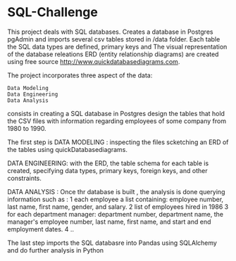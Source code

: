 # SQL-Challenge

This project deals with SQL databases. Creates a database in Postgres pgAdmin and imports several csv tables stored in /data folder. Each table the SQL data types are defined, primary keys and 
The visual representation of the database releations ERD (entity relationship diagrams) are created using free source http://www.quickdatabasediagrams.com.

The project incorporates three aspect of the data: 

    Data Modeling
    Data Engineering
    Data Analysis

consists in creating a SQL database in Postgres design the tables that hold the CSV files with information regarding employees of some company from 1980 to 1990. 

The first step is DATA MODELING : inspecting the files scketching an ERD of the tables using quickDatabasediagrams. 

DATA ENGINEERING: with the ERD, the table schema for each table is created, specifying data types, primary keys, foreign keys, and other constraints.  

DATA ANALYSIS : Once thr database is built , the analysis is done querying information such as : 
    1 each employee a list containing: employee number, last name, first name, gender, and salary.
    2 list of employees hired in 1986
    3 for each department manager: department number, department name, the manager's employee number, last name, first name, and start and end employment dates.
    4 .. 

The last step  imports the SQL databasre into Pandas using SQLAlchemy and do further analysis in Python 